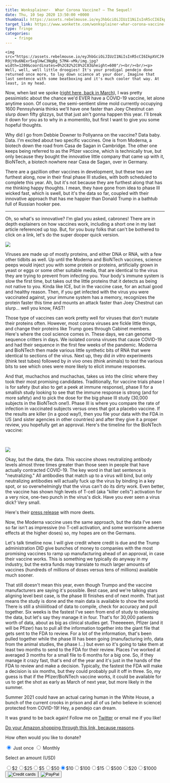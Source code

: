 ```yaml
---
title: Wonksplainer-  Whar Corona Vaccine? – The Sequel!
date: Thu, 10 Sep 2020 13:50:00 +0000
thumbnail: https://assets.rebelmouse.io/eyJhbGciOiJIUzI1NiIsInR5cCI6IkpXVCJ9.eyJpbWFnZSI6Imh0dHBzOi8vYXNzZXRzLnJibC5tcy8yMzg1NzkzMC9vcmlnaW4uanBnIiwiZXhwaXJlc19hdCI6MTY1MDAxODc3N30.XMh8JSYIBk-R9jY0u6NExr5xglHwC3NgBg_57M4-vMk/img.jpg?width=980
target_link: https://www.wonkette.com/wonksplainer-whar-corona-vaccine-the-sequel
type: fringe
categories:
    - fringe
---
```

    <img src="https://assets.rebelmouse.io/eyJhbGciOiJIUzI1NiIsInR5cCI6IkpXVCJ9.eyJpbWFnZSI6Imh0dHBzOi8vYXNzZXRzLnJibC5tcy8yMzg1NzkzMC9vcmlnaW4uanBnIiwiZXhwaXJlc19hdCI6MTY1MDAxODc3N30.XMh8JSYIBk-R9jY0u6NExr5xglHwC3NgBg_57M4-vMk/img.jpg?width=1200&coordinates=0%2C82%2C0%2C83&height=600"/><br/><br/><p>
	Well, well, well little droogies! It's your prodigal pendejo done returned once more, to lay down science at your door. Imagine that last sentence with some beatboxing and it's much cooler that way. At least, in my head.
</p><p>
	Now, when last we spoke (<a href="https://www.wonkette.com/wonksplainer-when-can-we-expect-a-covid-19-vaccine-or-drug" target="_self">right here, back in March</a>), I was pretty pessimistic about the chance we'd EVER have a COVID-19 vaccine, let alone anytime soon. Of course, the semi-sentient slime mold currently occupying 1600 Pennsylvania thinks we'll have one faster than Joey Chestnut can slurp down fifty glizzys, but that just ain't gonna happen this year. I'll break it down for you as to why in a momentito, but first I want to give you some hopeful thoughts.
</p><p>Why did I go from Debbie Downer to Pollyanna on the vaccine? Data baby. Data. I'm excited about two specific vaccines. One is from Moderna, a biotech down the road from Casa de Sagan in Cambridge. The other one keeps being referred to as the Pfizer vaccine, which is technically true, but only because they bought the innovative little company that came up with it, BioNTech, a biotech nowhere near Casa de Sagan, over in Germany.
</p><p>
	There are a gazillion other vaccines in development, but these two are furthest along, now in their final phase III studies, with both scheduled to complete this year. Ah, but it's not because they are furthest along that has me thinking happy thoughts. I mean, they have gone from idea to phase III wicked fast, which is swell, but it's the data so far, coupled with their innovative approach that has me happier than Donald Trump in a bathtub full of Russian hooker pee.
</p><hr/><p>
	Oh, so what's so innovative? I'm glad you asked, cabrones! There are in depth explainers on how vaccines work, including a short one in my last article referenced up top. But, for you busy folks that can't be bothered to click on a link, let's do the super dooper quick version.</p><p class="shortcode-media shortcode-media-rebelmouse-image">
<img class="rm-shortcode" data-rm-shortcode-id="246a80ba117b7fc6df6c388d178d9b49" data-rm-shortcode-name="rebelmouse-image" id="405fd" lazy-loadable="true" src="https://assets.rebelmouse.io/eyJhbGciOiJIUzI1NiIsInR5cCI6IkpXVCJ9.eyJpbWFnZSI6Imh0dHBzOi8vYXNzZXRzLnJibC5tcy8yMzg1ODgwNi9vcmlnaW4uanBnIiwiZXhwaXJlc19hdCI6MTU5OTg1MjMxNn0.UBIkXARss2BU_5EcKorOfzddJp1KIDcksBiOCxP8BIo/img.jpg?width=980"/>
</p><p>Viruses are made up of mostly proteins, and either DNA or RNA, with a few other tidbits as well. Up until the Moderna and BioNTech vaccines, science peeps would inject you with some protein or proteins, artificially grown in yeast or eggs or some other suitable media, that are identical to the virus they are trying to prevent from infecting you. Your body's immune system is slow the first time, but takes out the little proteins that it detects as being not native to you. Kinda like ICE, but in the vaccine case, for an actual good and healthy reason. Then, if you get infected with the virus you were vaccinated against, your immune system has a memory, recognizes the protein faster this time and mounts an attack faster than Joey Chestnut can slurp… well you know, FAST!<br/></p><p>Those type of vaccines can work pretty well for viruses that don't mutate their proteins often. However, most corona viruses are fickle little things, and change their proteins like Trump goes through Cabinet members. Here's where the cool science comes in. These days, we can genome sequence critters in days. We isolated corona viruses that cause COVID-19 and had their sequence in the first few weeks of the pandemic. Moderna and BioNTech then made various little synthetic bits of RNA that were identical to sections of the virus. Next up, they did <em>in vitro</em> experiments (think test tubes) followed by <em>in vivo</em> ones (think animals) to test the various bits to see which ones were more likely to elicit immune responses. </p><p>And that, muchachos and muchachas, takes us into the clinic where they took their most promising candidates. Traditionally, for vaccine trials phase I is for safety (but also to get a peek at immune response), phase II for a smallish study looking to see that the immune response is strong (and for more safety) and to pick the dose for the big phase III study (30,000 subjects in the BioNTech one!). Phase III is where you compare the rate of infection in vaccinated subjects versus ones that got a placebo vaccine. If the results are killer (in a good way!), then you file your data with the FDA in US (and sister agencies in other countries) and after they give it a proper review, you hopefully get an approval. Here's the timeline for the BioNTech vaccine:</p><p><br/></p><p class="shortcode-media shortcode-media-rebelmouse-image">
<img class="rm-shortcode" data-rm-shortcode-id="7adb915b72d9bc27ab148c470cc6ca40" data-rm-shortcode-name="rebelmouse-image" id="c8232" lazy-loadable="true" src="https://assets.rebelmouse.io/eyJhbGciOiJIUzI1NiIsInR5cCI6IkpXVCJ9.eyJpbWFnZSI6Imh0dHBzOi8vYXNzZXRzLnJibC5tcy8yMzg1OTUxNS9vcmlnaW4uanBnIiwiZXhwaXJlc19hdCI6MTYzMzYzMTcwNn0.VhXcmLc7l_5aLnex1L6o0Ef0AN74o7I571PHPxXJ2XU/img.jpg?width=980"/>
</p><p>Okay, but the data, the data. This vaccine shows neutralizing antibody levels almost three times greater than those seen in people that have actually contracted COVID-19. The key word in that last sentence is "neutralizing." All antibodies that match up to a virus will bind, but only neutralizing antibodies will actually fuck up the virus by binding in a key spot, or so overwhelmingly that the virus can't do its dirty work. Even better, the vaccine has shown high levels of T-cell (aka "killer cells") activation for a very nice, one-two punch in the virus's dick. Have you ever seen a virus dick? Very small.<br/></p><p>Here's their <a href="https://investors.biontech.de/news-releases/news-release-details/pfizer-and-biontech-announce-early-positive-data-ongoing-phase" target="_blank">press release</a> with more deets.</p><p>Now, the Moderna vaccine uses the same approach, but the data I've seen so far isn't as impressive (no T-cell activation, and some worrisome adverse effects at the higher doses) so, my hopes are on the Germans.</p><p>Let's talk timeline now. I will give credit where credit is due and the Trump administration DID give bunches of money to companies with the most promising vaccines to ramp up manufacturing ahead of an approval, in case their vaccine works. This is something we typically do anyway in my industry, but the extra funds may translate to much larger amounts of vaccines (hundreds of millions of doses versus tens of millions) available much sooner. </p><p>That still doesn't mean this year, even though Trumpo and the vaccine manufacturers are saying it's possible. Best case, and we're talking stars aligning level best case, is the phase III finishes end of next month. That just means the study is done and the main data is available to show the world. There is still a shiiiiiitload of data to compile, check for accuracy and pull together. Six weeks is the fastest I've seen from end of study to releasing the data, but let's say they manage it in four. That's for 30,000 patients worth of data, about as big as clinical studies get. Theeeeeen, Pfizer (and it will be Pfizer) has to pull all the information together into the giant file that gets sent to the FDA to review. For a lot of the information, that's been pulled together while the phase III has been going (manufacturing info, data from the animal studies, the phase I…) but even so it's going to take them at least two months to send to the FDA for their review. Places I've worked at averaged 3 months for a small file to 6 months for a big one. So, if they manage it crazy fast, that's end of the year and it's just in the hands of the FDA to review and make a decision. Typically, the fastest the FDA will make a decision is six months, but they could probably pull it off in three. So, my guess is that if the Pfizer/BioNTech vaccine works, it could be available for us to get the shot as early as March of next year, but more likely in the summer.</p><p>Summer 2021 could have an actual caring human in the White House, a bunch of the current crooks in prison and all of us (who believe in science) protected from COVID-19! Hey, a pendejo can dream.</p><p>It was grand to be back again! Follow me on <a href="https://twitter.com/RealCarlosSagan" rel="noopener noreferrer" target="_blank">Twitter</a> or email me if you like!</p><p><p><a href="https://amzn.to/33mKzZe" target="_blank">Do your Amazon shopping through this link, because reasons</a>.</p></p><p><form class="donation-form" method="post" name="donation"><p class="subheadline">How often would you like to donate?</p><div class="form-row row--plan"><label class="plan-type__label"><input checked="" class="plan-type" name="plan_type" required="" type="radio" value="once"/> Just once
        </label><label class="plan-type__label"><input class="plan-type" name="plan_type" required="" type="radio" value="monthly"/> Monthly
        </label></div><div class="form-row row--amount"><p class="subheadline">Select an amount (USD)</p><label class="amount__label"><input class="amount" data-amount="Two Dollars" data-value="2.00" name="amount" type="radio" value="200">$2</input></label><label class="amount__label"><input class="amount" data-amount="Twenty Five Dollars" data-value="25.00" name="amount" type="radio" value="2500">$25</input></label><label class="amount__label"><input class="amount" data-amount="Five Dollars" data-value="5.00" name="amount" type="radio" value="500"/>$5</label><label class="amount__label"><input class="amount" data-amount="Fifty Dollars" data-value="50.00" name="amount" type="radio" value="5000"/>$50</label><label class="amount__label"><input checked="" class="amount" data-amount="Ten Dollars" data-value="10.00" name="amount" type="radio" value="1000"/>$10</label><label class="amount__label"><input class="amount" data-amount="One Hundred Dollars" data-value="100.00" name="amount" type="radio" value="10000"/>$100</label><label class="amount__label"><input class="amount" data-amount="Fifteen Dollars" data-value="15.00" name="amount" type="radio" value="1500"/>$15</label><label class="amount__label"><input class="amount" data-amount="Five Hundred Dollars" data-value="500.00" name="amount" type="radio" value="50000"/>$500</label><label class="amount__label"><input class="amount" data-amount="Twenty Dollars" data-value="20.00" name="amount" type="radio" value="2000"/>$20</label><label class="amount__label"><input class="amount" data-amount="One Thousand Dollars" data-value="1000.00" name="amount" type="radio" value="100000"/>$1000</label></div><div class="row--buttons"><button class="donate-button" data-payment="strip" type="submit"><img alt="Credit cards" class="donate-button__img" src="https://assets.rbl.ms/18208879/2000x.png"/></button><button class="donate-button" data-payment="paypal" type="submit"><image alt="PayPal" class="donate-button__img" src="https://assets.rbl.ms/18208880/2000x.png"/></button></div></form></p> 